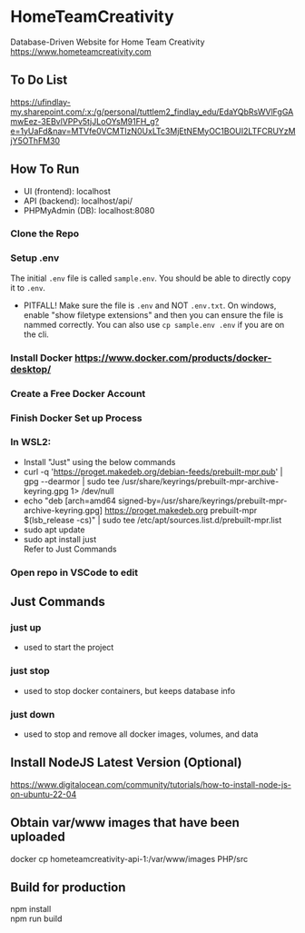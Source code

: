 # HomeTeamCreativity
Database-Driven Website for Home Team Creativity  
https://www.hometeamcreativity.com  

## To Do List
https://ufindlay-my.sharepoint.com/:x:/g/personal/tuttlem2_findlay_edu/EdaYQbRsWVlFgGAmwEez-3EBvlVPPv5tjJLoOYsM91FH_g?e=1yUaFd&nav=MTVfe0VCMTIzN0UxLTc3MjEtNEMyOC1BOUI2LTFCRUYzMjY5OThFM30
  
## How To Run
- UI (frontend): localhost
- API (backend): localhost/api/
- PHPMyAdmin (DB): localhost:8080
### Clone the Repo  

### Setup .env

The initial `.env` file is called `sample.env`. You should be able to directly copy it to
`.env`.

- PITFALL! Make sure the file is `.env` and NOT `.env.txt`. On windows, enable "show filetype extensions"
  and then you can ensure the file is nammed correctly. You can also use `cp sample.env .env` if you are on the cli.

### Install Docker https://www.docker.com/products/docker-desktop/  
### Create a Free Docker Account  
### Finish Docker Set up Process  
### In WSL2:  
- Install "Just" using the below commands  
- curl -q 'https://proget.makedeb.org/debian-feeds/prebuilt-mpr.pub' | gpg --dearmor | sudo tee /usr/share/keyrings/prebuilt-mpr-archive-keyring.gpg 1> /dev/null  
- echo "deb [arch=amd64 signed-by=/usr/share/keyrings/prebuilt-mpr-archive-keyring.gpg] https://proget.makedeb.org prebuilt-mpr $(lsb_release -cs)" | sudo tee /etc/apt/sources.list.d/prebuilt-mpr.list  
- sudo apt update  
- sudo apt install just  
Refer to Just Commands
### Open repo in VSCode to edit

## Just Commands
### just up  
  - used to start the project  
### just stop
- used to stop docker containers, but keeps database info  
### just down  
- used to stop and remove all docker images, volumes, and data  

## Install NodeJS Latest Version (Optional)
https://www.digitalocean.com/community/tutorials/how-to-install-node-js-on-ubuntu-22-04

## Obtain var/www images that have been uploaded
docker cp hometeamcreativity-api-1:/var/www/images PHP/src

## Build for production
npm install  
npm run build
